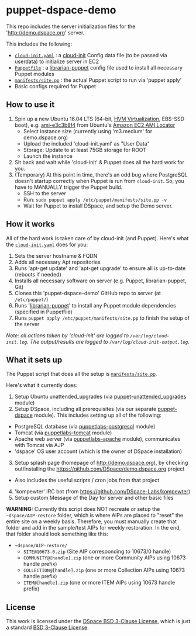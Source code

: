 puppet-dspace-demo
=============

This repo includes the server initialization files for the 'http://demo.dspace.org' server.

This includes the following:
* [`cloud-init.yaml`](https://github.com/tdonohue/puppet-dspace-demo/blob/master/cloud-init.yaml) : a [cloud-init](https://help.ubuntu.com/community/CloudInit) Config data file (to be passed via userdata) to initialize server in EC2
* [`Puppetfile`](https://github.com/tdonohue/puppet-dspace-demo/blob/master/Puppetfile) : a [librarian-puppet](http://librarian-puppet.com/) config file used to install all necessary Puppet modules
* [`manifests/site.pp`](https://github.com/tdonohue/puppet-dspace-demo/blob/master/manifests/site.pp) : the actual Puppet script to run via 'puppet apply'
* Basic configs required for Puppet

How to use it
-------------

1. Spin up a new Ubuntu 16.04 LTS (64-bit, [HVM Virtualization](http://docs.aws.amazon.com/AWSEC2/latest/UserGuide/virtualization_types.html), EBS-SSD boot), e.g. [ami-e3c3b8f4](https://console.aws.amazon.com/ec2/home?region=us-east-1#launchAmi=ami-e3c3b8f4) from Ubuntu's [Amazon EC2 AMI Locator](https://cloud-images.ubuntu.com/locator/ec2/)
   * Select instance size (currently using 'm3.medium' for demo.dspace.org)
   * Upload the included 'cloud-init.yaml' as "User Data"
   * Storage: Update to at least 75GB storage for ROOT
   * Launch the instance
2. Sit back and wait while 'cloud-init' & Puppet does all the hard work for you.
3. (Temporary) At this point in time, there's an odd bug where PostgreSQL doesn't startup correctly when Puppet is run from `cloud-init`.  So, you have to MANUALLY trigger the Puppet build.
   * SSH to the server
   * Run: `sudo puppet apply /etc/puppet/manifests/site.pp -v`
   * Wait for Puppet to install DSpace, and setup the Demo server.


How it works
------------

All of the hard work is taken care of by cloud-init (and Puppet).
Here's what the [`cloud-init.yaml`](https://github.com/duraspace/puppet-dspace-demo/blob/master/cloud-init.yaml) does for you:

1. Sets the server hostname & FQDN
2. Adds all necessary Apt repositories
3. Runs 'apt-get update' and 'apt-get upgrade' to ensure all is up-to-date (reboots if needed)
4. Installs all necessary software on server (e.g. Puppet, librarian-puppet, Git)
5. Clones this 'puppet-dspace-demo' GitHub repo to server (at `/etc/puppet/`)
6. Runs '[librarian-puppet](http://librarian-puppet.com/)' to install any Puppet module dependencies (specified in Puppetfile)
7. Runs `puppet apply /etc/puppet/manifests/site.pp` to finish the setup of the server

*Note: all actions taken by 'cloud-init' are logged to `/var/log/cloud-init.log`. The output/results are logged to `/var/log/cloud-init-output.log`.*


What it sets up
----------------
The Puppet script that does all the setup is [`manifests/site.pp`](https://github.com/tdonohue/puppet-dspace-demo/blob/master/manifests/site.pp).

Here's what it currently does:

1. Setup Ubuntu unattended_upgrades (via [puppet-unattended_upgrades](https://github.com/voxpupuli/puppet-unattended_upgrades) module)
2. Setup DSpace, including all prerequisites (via our separate [puppet-dspace](https://github.com/DSpace/puppet-dspace) module). This includes setting up all of the following:
  * PostgreSQL database (via [puppetlabs-postgresql](https://github.com/puppetlabs/puppetlabs-postgresql/) module)
  * Tomcat (via [puppetlabs-tomcat](https://github.com/puppetlabs/puppetlabs-tomcat/) module)
  * Apache web server (via [puppetlabs-apache](https://github.com/puppetlabs/puppetlabs-apache/) module), communicates with Tomcat via AJP
  * 'dspace' OS user account (which is the owner of DSpace installation)
3. Setup splash page (homepage of http://demo.dspace.org), by checking out/installing the https://github.com/DSpace/demo.dspace.org project
  * Also includes the useful scripts / cron jobs from that project
4. 'kompewter' IRC bot (from https://github.com/DSpace-Labs/kompewter)
5. Setup custom Message of the Day for server and other basic files

**WARNING:** Currently this script does NOT recreate or setup the `~dspace/AIP-restore` folder, which is where AIPs are placed to "reset" the entire site on a weekly basis. Therefore, you must manually create that folder and add in the sample/test AIPs for weekly restoration.  In the end, that folder should look something like this:

* `~dspace/AIP-restore/`
  * `SITE@10673-0.zip` (Site AIP corresponding to 10673/0 handle)
  * `COMMUNITY@[handle].zip` (one or more Community AIPs using 10673 handle prefix)
  * `COLLECTION@[handle].zip` (one or more Collection AIPs using 10673 handle prefix)
  * `ITEM@[handle].zip` (one or more ITEM AIPs using 10673 handle prefix)


License
--------

This work is licensed under the [DSpace BSD 3-Clause License](http://www.dspace.org/license/), which is just a standard [BSD 3-Clause License](http://opensource.org/licenses/BSD-3-Clause).

